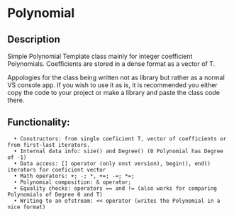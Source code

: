 # Polynomial

Description
-----------
Simple Polynomial Template class mainly for integer coefficient Polynomials.
Coefficients are stored in a dense format as a vector of T.

Appologies for the class being written not as library but rather as a normal VS console app.
If you wish to use it as is, it is recommended you either copy the code to your project or make 
a library and paste the class code there. 

Functionality:
--------------
      • Constructors: from single coeficient T, vector of coefficients or from first-last iterators.
      • Internal data info: size() and Degree() (0 Polynomial has Degree of -1)
      • Data access: [] operator (only onst version), begin(), end() iterators for coeficient vector
      • Math operators: +; -; *, +=; -=; *=;
      • Polynomial composition: & operator;
      • Equality checks: operators == and != (also works for comparing Polynomials of Degree 0 and T)
      • Writing to an ofstream: << operator (writes the Polynomial in a nice format)

